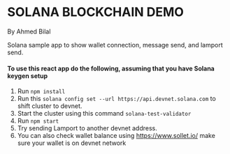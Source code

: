 # SOLANA BLOCKCHAIN DEMO

By Ahmed Bilal

Solana sample app to show wallet connection, message send, and lamport send.

#### To use this react app do the following, assuming that you have Solana keygen setup

1. Run ``` npm install ```
2. Run this ``` solana config set --url https://api.devnet.solana.com ``` to shift cluster to devnet.
3. Start the cluster using this command  ```solana-test-validator```
4. Run ```npm start```
5. Try sending Lamport to another devnet address.
6. You can also check wallet balance using https://www.sollet.io/ make sure your wallet is on devnet network